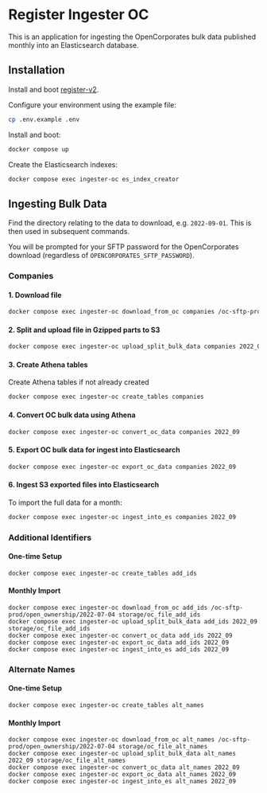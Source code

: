 # Register Ingester OC

This is an application for ingesting the OpenCorporates bulk data published monthly into an Elasticsearch database.

## Installation

Install and boot [register-v2](https://github.com/openownership/register-v2).

Configure your environment using the example file:

```sh
cp .env.example .env
```

Install and boot:

```sh
docker compose up
```

Create the Elasticsearch indexes:

```sh
docker compose exec ingester-oc es_index_creator
```

## Ingesting Bulk Data

Find the directory relating to the data to download, e.g. `2022-09-01`. This is then used in subsequent commands.

You will be prompted for your SFTP password for the OpenCorporates download (regardless of `OPENCORPORATES_SFTP_PASSWORD`).

### Companies

#### 1. Download file

```sh
docker compose exec ingester-oc download_from_oc companies /oc-sftp-prod/open_ownership/2022-09-01 storage/oc_file_companies
```

#### 2. Split and upload file in Gzipped parts to S3

```sh
docker compose exec ingester-oc upload_split_bulk_data companies 2022_09 storage/oc_file_companies
```

#### 3. Create Athena tables

Create Athena tables if not already created

```sh
docker compose exec ingester-oc create_tables companies
```

#### 4. Convert OC bulk data using Athena

```sh
docker compose exec ingester-oc convert_oc_data companies 2022_09
```

#### 5. Export OC bulk data for ingest into Elasticsearch

```sh
docker compose exec ingester-oc export_oc_data companies 2022_09
```

#### 6. Ingest S3 exported files into Elasticsearch

To import the full data for a month:

```sh
docker compose exec ingester-oc ingest_into_es companies 2022_09
```

### Additional Identifiers

#### One-time Setup

```shell
docker compose exec ingester-oc create_tables add_ids
```

#### Monthly Import

```shell
docker compose exec ingester-oc download_from_oc add_ids /oc-sftp-prod/open_ownership/2022-07-04 storage/oc_file_add_ids
docker compose exec ingester-oc upload_split_bulk_data add_ids 2022_09 storage/oc_file_add_ids
docker compose exec ingester-oc convert_oc_data add_ids 2022_09
docker compose exec ingester-oc export_oc_data add_ids 2022_09
docker compose exec ingester-oc ingest_into_es add_ids 2022_09
```

### Alternate Names

#### One-time Setup

```shell
docker compose exec ingester-oc create_tables alt_names
```

#### Monthly Import

```shell
docker compose exec ingester-oc download_from_oc alt_names /oc-sftp-prod/open_ownership/2022-07-04 storage/oc_file_alt_names
docker compose exec ingester-oc upload_split_bulk_data alt_names 2022_09 storage/oc_file_alt_names
docker compose exec ingester-oc convert_oc_data alt_names 2022_09
docker compose exec ingester-oc export_oc_data alt_names 2022_09
docker compose exec ingester-oc ingest_into_es alt_names 2022_09
```
